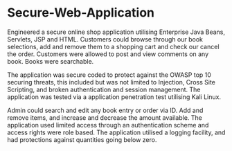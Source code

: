 # Secure-Web-Application
Engineered a secure online shop application utilising Enterprise Java Beans, Servlets, JSP and HTML. Customers could browse through our book selections, add and remove them to a shopping cart and check our cancel the order. Customers were allowed to post and view comments on any book. Books were searchable.

The application was secure coded to protect against the OWASP top 10 securing threats, this included but was not limited to Injection, Cross Site Scripting, and broken authentication and session management. The application was tested via a application penetration test utilising Kali Linux.

Admin could search and edit any book entry or order via ID. Add and remove items, and increase and decrease the amount available. The application used limited access through an authentication scheme and access rights were role based. The application utilised a logging facility, and had protections against quantities going below zero. 


